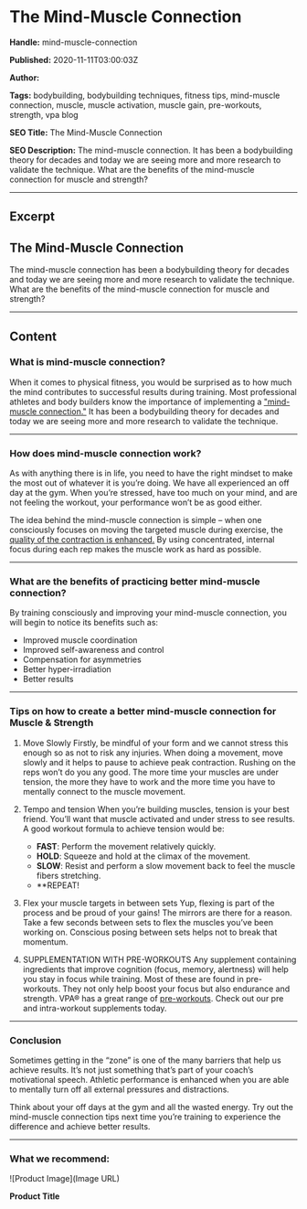 # The Mind-Muscle Connection

**Handle:** mind-muscle-connection

**Published:** 2020-11-11T03:00:03Z

**Author:**  

**Tags:** bodybuilding, bodybuilding techniques, fitness tips, mind-muscle connection, muscle, muscle activation, muscle gain, pre-workouts, strength, vpa blog

**SEO Title:** The Mind-Muscle Connection 

**SEO Description:** The mind-muscle connection. It has been a bodybuilding theory for decades and today we are seeing more and more research to validate the technique. What are the benefits of the mind-muscle connection for muscle and strength?

---

## Excerpt

## The Mind-Muscle Connection

The mind-muscle connection has been a bodybuilding theory for decades and today we are seeing more and more research to validate the technique. What are the benefits of the mind-muscle connection for muscle and strength?

---

## Content

### What is mind-muscle connection?

When it comes to physical fitness, you would be surprised as to how much the mind contributes to successful results during training. Most professional athletes and body builders know the importance of implementing a ["mind-muscle connection."](https://pubmed.ncbi.nlm.nih.gov/26700744/) It has been a bodybuilding theory for decades and today we are seeing more and more research to validate the technique.

---

### How does mind-muscle connection work?

As with anything there is in life, you need to have the right mindset to make the most out of whatever it is you’re doing. We have all experienced an off day at the gym. When you’re stressed, have too much on your mind, and are not feeling the workout, your performance won’t be as good either.

The idea behind the mind-muscle connection is simple – when one consciously focuses on moving the targeted muscle during exercise, the [quality of the contraction is enhanced.](https://pubmed.ncbi.nlm.nih.gov/26700744/) By using concentrated, internal focus during each rep makes the muscle work as hard as possible.

---

### What are the benefits of practicing better mind-muscle connection?

By training consciously and improving your mind-muscle connection, you will begin to notice its benefits such as:

- Improved muscle coordination
- Improved self-awareness and control
- Compensation for asymmetries
- Better hyper-irradiation
- Better results

---

### Tips on how to create a better mind-muscle connection for Muscle & Strength

1. Move Slowly
   Firstly, be mindful of your form and we cannot stress this enough so as not to risk any injuries. When doing a movement, move slowly and it helps to pause to achieve peak contraction. Rushing on the reps won’t do you any good. The more time your muscles are under tension, the more they have to work and the more time you have to mentally connect to the muscle movement.

2. Tempo and tension
   When you’re building muscles, tension is your best friend. You’ll want that muscle activated and under stress to see results.
   A good workout formula to achieve tension would be:
   - **FAST**: Perform the movement relatively quickly.
   - **HOLD**: Squeeze and hold at the climax of the movement.
   - **SLOW**: Resist and perform a slow movement back to feel the muscle fibers stretching.
   - **REPEAT!

3. Flex your muscle targets in between sets
   Yup, flexing is part of the process and be proud of your gains! The mirrors are there for a reason. Take a few seconds between sets to flex the muscles you’ve been working on. Conscious posing between sets helps not to break that momentum.

4. SUPPLEMENTATION WITH PRE-WORKOUTS
   Any supplement containing ingredients that improve cognition (focus, memory, alertness) will help you stay in focus while training. Most of these are found in pre-workouts. They not only help boost your focus but also endurance and strength. VPA® has a great range of [pre-workouts](https://www.vpa.com.au/collections/pre-intra-supplements). Check out our pre and intra-workout supplements today.

---

### Conclusion

Sometimes getting in the “zone” is one of the many barriers that help us achieve results. It’s not just something that’s part of your coach’s motivational speech. Athletic performance is enhanced when you are able to mentally turn off all external pressures and distractions.

Think about your off days at the gym and all the wasted energy. Try out the mind-muscle connection tips next time you’re training to experience the difference and achieve better results.

---

### What we recommend:

![Product Image](Image URL)

**Product Title**

